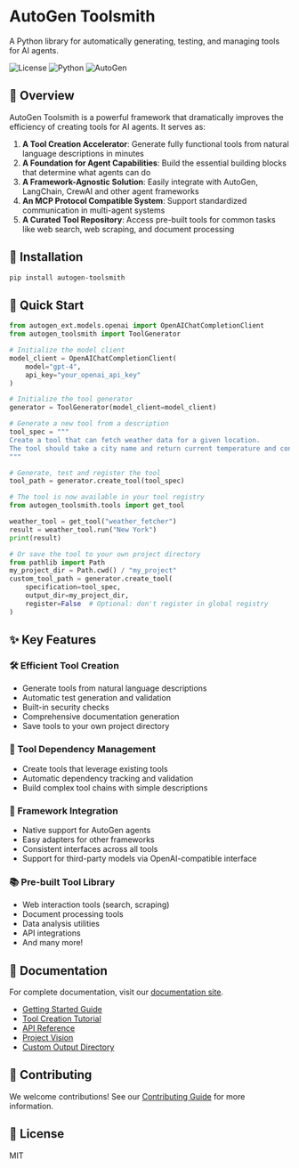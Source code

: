 # AutoGen Toolsmith

A Python library for automatically generating, testing, and managing tools for AI agents.

![License](https://img.shields.io/badge/license-MIT-blue)
![Python](https://img.shields.io/badge/python-3.8%2B-blue)
![AutoGen](https://img.shields.io/badge/AutoGen-0.4.0%2B-green)

## 🚀 Overview

AutoGen Toolsmith is a powerful framework that dramatically improves the efficiency of creating tools for AI agents. It serves as:

1. **A Tool Creation Accelerator**: Generate fully functional tools from natural language descriptions in minutes
2. **A Foundation for Agent Capabilities**: Build the essential building blocks that determine what agents can do
3. **A Framework-Agnostic Solution**: Easily integrate with AutoGen, LangChain, CrewAI and other agent frameworks
4. **An MCP Protocol Compatible System**: Support standardized communication in multi-agent systems
5. **A Curated Tool Repository**: Access pre-built tools for common tasks like web search, web scraping, and document processing

## 🔧 Installation

```bash
pip install autogen-toolsmith
```

## 🏁 Quick Start

```python
from autogen_ext.models.openai import OpenAIChatCompletionClient
from autogen_toolsmith import ToolGenerator

# Initialize the model client
model_client = OpenAIChatCompletionClient(
    model="gpt-4",
    api_key="your_openai_api_key"
)

# Initialize the tool generator
generator = ToolGenerator(model_client=model_client)

# Generate a new tool from a description
tool_spec = """
Create a tool that can fetch weather data for a given location.
The tool should take a city name and return current temperature and conditions.
"""

# Generate, test and register the tool
tool_path = generator.create_tool(tool_spec)

# The tool is now available in your tool registry
from autogen_toolsmith.tools import get_tool

weather_tool = get_tool("weather_fetcher")
result = weather_tool.run("New York")
print(result)

# Or save the tool to your own project directory
from pathlib import Path
my_project_dir = Path.cwd() / "my_project"
custom_tool_path = generator.create_tool(
    specification=tool_spec,
    output_dir=my_project_dir,
    register=False  # Optional: don't register in global registry
)
```

## ✨ Key Features

### 🛠️ Efficient Tool Creation

- Generate tools from natural language descriptions
- Automatic test generation and validation
- Built-in security checks
- Comprehensive documentation generation
- Save tools to your own project directory

### 🔄 Tool Dependency Management

- Create tools that leverage existing tools
- Automatic dependency tracking and validation
- Build complex tool chains with simple descriptions

### 🔌 Framework Integration

- Native support for AutoGen agents
- Easy adapters for other frameworks
- Consistent interfaces across all tools
- Support for third-party models via OpenAI-compatible interface

### 📚 Pre-built Tool Library

- Web interaction tools (search, scraping)
- Document processing tools
- Data analysis utilities
- API integrations
- And many more!

## 📖 Documentation

For complete documentation, visit our [documentation site](https://github.com/yourusername/autogen-toolsmith/docs).

- [Getting Started Guide](docs/getting_started.md)
- [Tool Creation Tutorial](docs/tool_creation.md)
- [API Reference](docs/api_reference.md)
- [Project Vision](docs/project_vision.md)
- [Custom Output Directory](docs/custom_output.md)

## 🤝 Contributing

We welcome contributions! See our [Contributing Guide](docs/contributing.md) for more information.

## 📄 License

MIT 